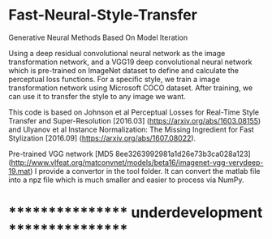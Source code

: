 # Fast-Neural-Style-Transfer

Generative Neural Methods Based On Model Iteration

Using a deep residual convolutional neural network as the image transformation network, and a VGG19 deep convolutional neural network which is pre-trained on ImageNet dataset to define and calculate the perceptual loss functions.  For a specific style, we train a image transformation network using Microsoft COCO dataset.  After training, we can use it to transfer the style to any image we want.

This code is based on Johnson et al Perceptual Losses for Real-Time Style Transfer and Super-Resolution [2016.03] (https://arxiv.org/abs/1603.08155) and Ulyanov et al Instance Normalization: The Missing Ingredient for Fast Stylization [2016.09] (https://arxiv.org/abs/1607.08022).

Pre-trained VGG network [MD5 8ee3263992981a1d26e73b3ca028a123] (http://www.vlfeat.org/matconvnet/models/beta16/imagenet-vgg-verydeep-19.mat)  I provide a convertor in the tool folder. It can convert the matlab file into a npz file which is much smaller and easier to process via NumPy.

# *************** underdevelopment ***************
